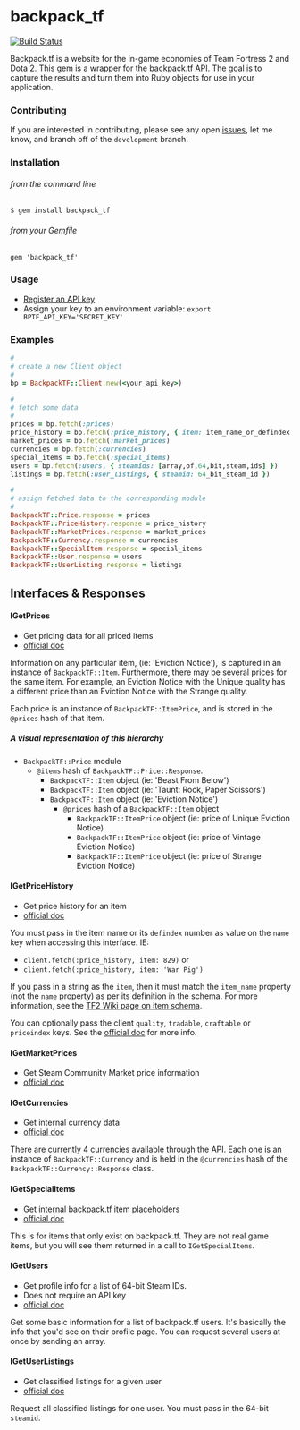 # backpack_tf

[![Build Status](https://travis-ci.org/NerdDiffer/backpack_tf.svg?branch=master)](https://travis-ci.org/NerdDiffer/backpack_tf)

Backpack.tf is a website for the in-game economies of Team Fortress 2 and
Dota 2. This gem is a wrapper for the backpack.tf [API](http://backpack.tf/api).
The goal is to capture the results and turn them into Ruby objects for use in
your application.

### Contributing

If you are interested in contributing, please see any open
[issues](https://github.com/NerdDiffer/backpack_tf/issues), let me know, and
branch off of the `development` branch.

### Installation

###### from the command line

`$ gem install backpack_tf`

###### from your Gemfile

`gem 'backpack_tf'`

### Usage

* [Register an API key](http://backpack.tf/api)
* Assign your key to an environment variable: `export BPTF_API_KEY='SECRET_KEY'`

### Examples

``` ruby
#
# create a new Client object
#
bp = BackpackTF::Client.new(<your_api_key>)

#
# fetch some data
#
prices = bp.fetch(:prices)
price_history = bp.fetch(:price_history, { item: item_name_or_defindex })
market_prices = bp.fetch(:market_prices)
currencies = bp.fetch(:currencies)
special_items = bp.fetch(:special_items)
users = bp.fetch(:users, { steamids: [array,of,64,bit,steam,ids] })
listings = bp.fetch(:user_listings, { steamid: 64_bit_steam_id })

#
# assign fetched data to the corresponding module
#
BackpackTF::Price.response = prices
BackpackTF::PriceHistory.response = price_history
BackpackTF::MarketPrices.response = market_prices
BackpackTF::Currency.response = currencies
BackpackTF::SpecialItem.response = special_items
BackpackTF::User.response = users
BackpackTF::UserListing.response = listings
```

## Interfaces & Responses

#### IGetPrices

* Get pricing data for all priced items
* [official doc](http://backpack.tf/api/prices)

Information on any particular item, (ie: 'Eviction Notice'), is captured in an
instance of `BackpackTF::Item`. Furthermore, there may be several prices for the
same item. For example, an Eviction Notice with the Unique quality has a
different price than an Eviction Notice with the Strange quality.

Each price is an instance of `BackpackTF::ItemPrice`, and is stored in the
`@prices` hash of that item.

##### A visual representation of this hierarchy

* `BackpackTF::Price` module
  * `@items` hash of `BackpackTF::Price::Response`.
    * `BackpackTF::Item` object (ie: 'Beast From Below')
    * `BackpackTF::Item` object (ie: 'Taunt: Rock, Paper Scissors')
    * `BackpackTF::Item` object (ie: 'Eviction Notice')
      * `@prices` hash of a `BackpackTF::Item` object
        * `BackpackTF::ItemPrice` object (ie: price of Unique Eviction Notice)
        * `BackpackTF::ItemPrice` object (ie: price of Vintage Eviction Notice)
        * `BackpackTF::ItemPrice` object (ie: price of Strange Eviction Notice)

#### IGetPriceHistory

* Get price history for an item
* [official doc](http://backpack.tf/api/pricehistory)

You must pass in the item name or its `defindex` number as value on the `name`
key when accessing this interface. IE:

* `client.fetch(:price_history, item: 829)` or
* `client.fetch(:price_history, item: 'War Pig')`

If you pass in a string as the `item`, then it must match the `item_name`
property (not the `name` property) as per its definition in the schema. For more
information, see the
[TF2 Wiki page on item schema](https://wiki.teamfortress.com/wiki/Item_schema).

You can optionally pass the client `quality`, `tradable`, `craftable` or
`priceindex` keys. See the
[official doc](http://backpack.tf/api/pricehistory) for more info.

#### IGetMarketPrices

* Get Steam Community Market price information
* [official doc](http://backpack.tf/api/market)

#### IGetCurrencies

* Get internal currency data
* [official doc](http://backpack.tf/api/currencies)

There are currently 4 currencies available through the API.
Each one is an instance of `BackpackTF::Currency` and is held in the
`@currencies` hash of the `BackpackTF::Currency::Response` class.

#### IGetSpecialItems

* Get internal backpack.tf item placeholders
* [official doc](http://backpack.tf/api/special)

This is for items that only exist on backpack.tf. They are not real game items,
but you will see them returned in a call to `IGetSpecialItems`.

#### IGetUsers

* Get profile info for a list of 64-bit Steam IDs.
* Does not require an API key
* [official doc](http://backpack.tf/api/users)

Get some basic information for a list of backpack.tf users. It's basically the
info that you'd see on their profile page.
You can request several users at once by sending an array.

#### IGetUserListings

* Get classified listings for a given user
* [official doc](http://backpack.tf/api/classifieds)

Request all classified listings for one user.
You must pass in the 64-bit `steamid`.
